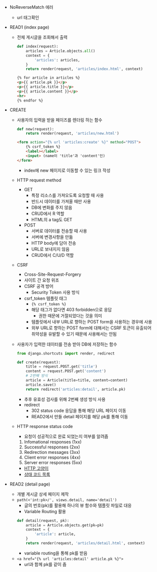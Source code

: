 - NoReverseMatch 에러
    - url 태그확인

- READ1 (index page)

    - 전체 게시글을 조회해서 출력
        ```python
        def index(request):
            articles = Article.objects.all()
            context = {
                'articles': articles,
            }
            return render(request, 'articles/index.html', context)
        ```
        ```html
        {% for article in articles %}
        <p>{{ article.pk }}</p>
        <p>{{ article.title }}</p>
        <p>{{ article.content }}</p>
        <hr>
        {% endfor %}
        ```

- CREATE

    - 사용자의 입력을 받을 페이즈를 렌더링 하는 함수
        ```python
        def new(request):
            return render(request, 'articles/new.html')
        ```
        ```html
        <form action="{% url 'articles:create' %}" method="POST">
            {% csrf_token %}
            <label></label>
            <input> (name이 'title'과 'content'인)
        </form>
        ```
        - index에 new 페이지로 이동할 수 있는 링크 작성
        
    - HTTP request method
        - GET
            - 특정 리소스를 가져오도록 요청할 때 사용
            - 반드시 데이터를 가져올 때만 사용
            - DB에 변화를 주지 않음
            - CRUD에서 R 역할
            - HTML의 a tag도 GET
        - POST
            - 서버로 데이터를 전송할 때 사용
            - 서버에 변경사항을 만듦
            - HTTP body에 담아 전송
            - URL로 보내지지 않음
            - CRUD에서 C/U/D 역할

    - CSRF
        - Cross-Site-Request-Forgery
        - 사이트 간 요청 위조
        - CSRF 공격 방어
            - Security Token 사용 방식
        - csrf_token 템플릿 태그
            - `{% csrf_token %}`
            - 해당 태그가 없다면 403 forbidden으로 응답
                - 권한 때문에 거절되었다는 것을 의미
            - 템플릿에서 내부 URL로 향하는 POST form을 사용하는 경우에 사용
            - 외부 URL로 향하는 POST form에 대해서는 CSRF 토큰이 유출되어 취약성을 유발할 수 있기 때문에 사용해서는 안됨

    - 사용자가 입력한 데이터를 전송 받아 DB에 저장하는 함수
        ```python
        from django.shortcuts import render, redirect

        def create(request):
            title = request.POST.get('title')
            content = request.POST.get('content')
            # 2번째 방식
            article = Article(title=title, content=content)
            article.save()
            return redirect('articles:detail', article.pk)
        ```
        - 추후 유효성 검사를 위해 2번째 생성 방식 사용
        - redirect
            - 302 status code 응답을 통해 해당 URL 페이지 이동
            - READ2에서 만들 detail 페이지를 해당 pk를 통해 이동

    - HTTP response status code
        - 요청이 성공적으로 완료 되었는지 여부를 알려줌
        1. Infomational responses (1xx)
        2. Successful responses (2xx)
        3. Redirection messages (3xx)
        4. Client error responses (4xx)
        5. Server error responses (5xx)
        - [HTTP 고양이](https://http.cat/)
        - [상태 코드 목록](https://developer.mozilla.org/ko/docs/Web/HTTP/Status)

- READ2 (detail page)

    - 개별 게시글 상세 페이지 제작
    - `path(<'int:pk>/', views.detail, name='detail')`
        - 글의 번호(pk)를 활용해 하나의 뷰 함수와 템플릿 파일로 대응
        - Variable Routing 활용
        ```python
        def detail(request, pk):
            article = Article.objects.get(pk=pk)
            context = {
                'article': article,
            }
            return render(request, 'articles/detail.html', context)
        ```
        - variable routing을 통해 pk를 받음
    - `<a href="{% url 'articles:detail' article.pk %}">`
        - url과 함께 pk를 같이 줌